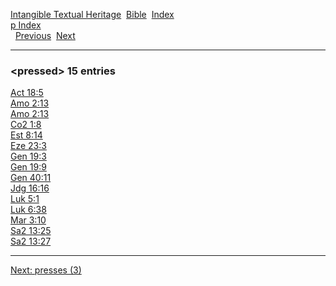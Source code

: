 [Intangible Textual Heritage](../../index)  [Bible](../index) 
[Index](index)   
[p Index](_p_)  
  [Previous](c08802)  [Next](c08804) 

------------------------------------------------------------------------

### &lt;pressed&gt; 15 entries

[Act 18:5](../kjv/act018.htm#005)  
[Amo 2:13](../kjv/amo002.htm#013)  
[Amo 2:13](../kjv/amo002.htm#013)  
[Co2 1:8](../kjv/co2001.htm#008)  
[Est 8:14](../kjv/est008.htm#014)  
[Eze 23:3](../kjv/eze023.htm#003)  
[Gen 19:3](../kjv/gen019.htm#003)  
[Gen 19:9](../kjv/gen019.htm#009)  
[Gen 40:11](../kjv/gen040.htm#011)  
[Jdg 16:16](../kjv/jdg016.htm#016)  
[Luk 5:1](../kjv/luk005.htm#001)  
[Luk 6:38](../kjv/luk006.htm#038)  
[Mar 3:10](../kjv/mar003.htm#010)  
[Sa2 13:25](../kjv/sa2013.htm#025)  
[Sa2 13:27](../kjv/sa2013.htm#027)  

------------------------------------------------------------------------

[Next: presses (3)](c08804)
